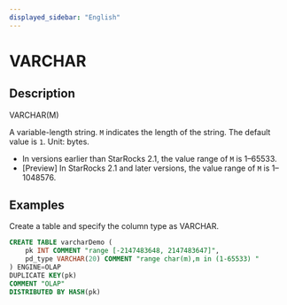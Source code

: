 ```yaml
---
displayed_sidebar: "English"
---
```


# VARCHAR

## Description

VARCHAR(M)

A variable-length string. `M` indicates the length of the string. The default value is `1`. Unit: bytes.

- In versions earlier than StarRocks 2.1, the value range of `M` is 1–65533.
- [Preview] In StarRocks 2.1 and later versions, the value range of `M` is 1–1048576.

## Examples

Create a table and specify the column type as VARCHAR.

```SQL
CREATE TABLE varcharDemo (
    pk INT COMMENT "range [-2147483648, 2147483647]",
    pd_type VARCHAR(20) COMMENT "range char(m),m in (1-65533) "
) ENGINE=OLAP 
DUPLICATE KEY(pk)
COMMENT "OLAP"
DISTRIBUTED BY HASH(pk)
```
